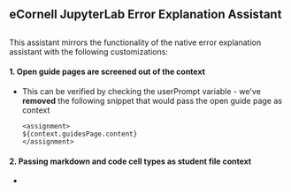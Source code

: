 ## eCornell JupyterLab Error Explanation Assistant

##

This assistant mirrors the functionality of the native error explanation assistant with the following customizations:

#### 1. Open guide pages are screened out of the context
- This can be verified by checking the userPrompt variable - we've **removed** the following snippet that would pass the open guide page as context

    ```
    <assignment>
    ${context.guidesPage.content}
    </assignment>
    ```

#### 2. Passing markdown and code cell types as student file context
- 